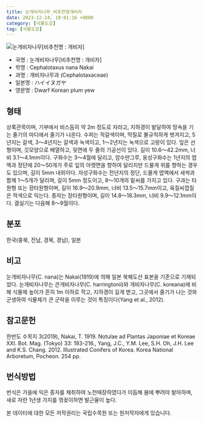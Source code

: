 ```yaml
---
title: 눈개비자나무_비추천명개비자
date: 2023-12-24, 19:01:16 +0800
category: [식물도감]
tag: [식물도감]
---
```




![눈개비자나무[비추천명 : 개비자]](http://www.nature.go.kr/fileUpload/plants/basic/Cephalotaxaceae/Cephalotaxus/14914/1_th2.JPG)
- 국명 : 눈개비자나무[비추천명 : 개비자]
- 학명 : Cephalotaxus nana Nakai
- 과명 : 개비자나무과 (Cephalotaxaceae)
- 일본명 : ハイイヌガヤ
- 영문명 : Dwarf Korean plum yew


## 형태
상록관목이며, 기부에서 비스듬히 약 2m 정도로 자라고, 지하경이 발달하여 땅속을 기는 줄기의 마디에서 줄기가 나온다. 수피는 적갈색이며, 막질로 불규칙하게 벗겨지고, 5년지는 갈색, 3～4년지는 갈색과 녹색이고, 1～2년지는 녹색으로 고랑이 있다. 잎은 선형이며, 깃모양으로 배열하고, 뒷면에 두 줄의 기공선이 있다. 길이 10.6～42.2mm, 너비 3.1～4.1mm이다. 구화수는 3～4월에 달리고, 암수딴그루, 웅성구화수는 1년지의 엽액과 정단에 20～50개가 주로 잎의 아랫면을 향하여 달리지만 드물게 위를 향하는 경우도 있으며, 길이 5mm 내외이다. 자성구화수는 전년지의 정단, 드물게 엽액에서 새싹과 함께 1～5개가 달리며, 길이 5mm 정도이고, 8～10개의 밑씨를 가지고 있다. 구과는 타원형 또는 장타원형이며, 길이 16.9～20.9mm, 너비 13.5～15.7mm이고, 육질씨껍질은 적색으로 익는다. 종자는 장타원형이며, 길이 14.8～18.3mm, 너비 9.9～12.1mm이다. 결실기는 다음해 8～9월이다.
## 분포
한국(충북, 전남, 경북, 경남), 일본
## 비고
눈개비자나무(C. nana)는 Nakai(1919)에 의해 일본 북해도산 표본을 기준으로 기재되었다. 눈개비자나무는 큰개비자나무(C. harringtonii)와 개비자나무(C. koreana)에 비해 식물체 높이가 흔히 1m 이하로 작고, 지하경이 길게 벋고, 그곳에서 줄기가 나는 것와 군생하여 식물체가 큰 군락을 이루는 것이 특징이다(Yang et al., 2012). 
## 참고문헌
한반도 수목지 3(2019), Nakai, T. 1919. Notulae ad Plantas Japoniae et Koreae XXI. Bot. Mag. (Tokyo) 33: 193-216., Yang, J.C., Y.M. Lee, S.H. Oh, J.H. Lee and K.S. Chang. 2012. Illustrated Conifers of Korea. Korea National Arboretum, Pocheon. 254 pp.
## 번식방법
번식은 가을에 익은 종자를 채취하여 노천매장하였다가 이듬해 봄에 뿌려야 발아하며, 새로 자란 1년생 가지를 꺾꽂이하면 발근율이 높다.






본 데이터에 대한 모든 저작권리는 국립수목원 또는 원저작자에게 있습니다.

